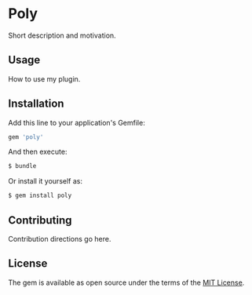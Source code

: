 # Poly
Short description and motivation.

## Usage
How to use my plugin.

## Installation
Add this line to your application's Gemfile:

```ruby
gem 'poly'
```

And then execute:
```bash
$ bundle
```

Or install it yourself as:
```bash
$ gem install poly
```

## Contributing
Contribution directions go here.

## License
The gem is available as open source under the terms of the [MIT License](https://opensource.org/licenses/MIT).
